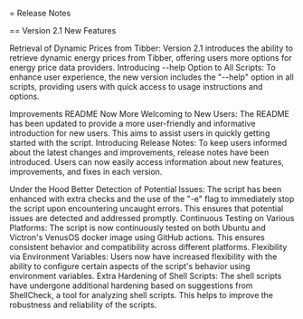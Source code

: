 = Release Notes

== Version 2.1
New Features

Retrieval of Dynamic Prices from Tibber: Version 2.1 introduces the ability to retrieve dynamic energy prices from Tibber, offering users more options for energy price data providers.
Introducing --help Option to All Scripts: To enhance user experience, the new version includes the "--help" option in all scripts, providing users with quick access to usage instructions and options.

Improvements
README Now More Welcoming to New Users: The README has been updated to provide a more user-friendly and informative introduction for new users. This aims to assist users in quickly getting started with the script.
Introducing Release Notes: To keep users informed about the latest changes and improvements, release notes have been introduced. Users can now easily access information about new features, improvements, and fixes in each version.

Under the Hood
Better Detection of Potential Issues: The script has been enhanced with extra checks and the use of the "-e" flag to immediately stop the script upon encountering uncaught errors. This ensures that potential issues are detected and addressed promptly.
Continuous Testing on Various Platforms: The script is now continuously tested on both Ubuntu and Victron's VenusOS docker image using GitHub actions. This ensures consistent behavior and compatibility across different platforms.
Flexibility via Environment Variables: Users now have increased flexibility with the ability to configure certain aspects of the script's behavior using environment variables.
Extra Hardening of Shell Scripts: The shell scripts have undergone additional hardening based on suggestions from ShellCheck, a tool for analyzing shell scripts. This helps to improve the robustness and reliability of the scripts.
